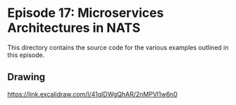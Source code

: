 # Episode 17: Microservices Architectures in NATS

This directory contains the source code for the various examples outlined in this episode.

## Drawing

https://link.excalidraw.com/l/41qIDWgQhAR/2nMPVl1w6n0

